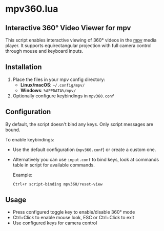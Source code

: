 # mpv360.lua

## Interactive 360° Video Viewer for mpv

This script enables interactive viewing of 360° videos in the [mpv](https://mpv.io/) media player. It supports equirectangular projection with full camera control through mouse and keyboard inputs.

## Installation

1. Place the files in your mpv config directory:
   - **Linux/macOS**: `~/.config/mpv/`
   - **Windows**: `%APPDATA%/mpv/`
2. Optionally configure keybindings in `mpv360.conf`

## Configuration

By default, the script doesn't bind any keys. Only script messages are bound.

To enable keybindings:

- Use the default configuration (`mpv360.conf`) or create a custom one.
- Alternatively you can use `input.conf` to bind keys, look at commands table in
  script for available commands.

  Example:

  ```
  Ctrl+r script-binding mpv360/reset-view
  ```

## Usage

- Press configured toggle key to enable/disable 360° mode
- Ctrl+Click to enable mouse look, ESC or Ctrl+Click to exit
- Use configured keys for camera control
